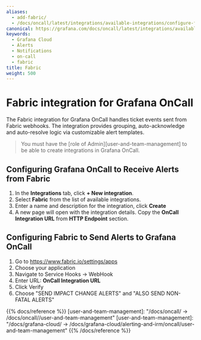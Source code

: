 ```yaml
---
aliases:
  - add-fabric/
  - /docs/oncall/latest/integrations/available-integrations/configure-fabric/
canonical: https://grafana.com/docs/oncall/latest/integrations/available-integrations/configure-fabric/
keywords:
  - Grafana Cloud
  - Alerts
  - Notifications
  - on-call
  - fabric
title: Fabric
weight: 500
---
```


# Fabric integration for Grafana OnCall

The Fabric integration for Grafana OnCall handles ticket events sent from Fabric webhooks.
The integration provides grouping, auto-acknowledge and auto-resolve logic via customizable alert templates.

> You must have the [role of Admin][user-and-team-management] to be able to create integrations in Grafana OnCall.

## Configuring Grafana OnCall to Receive Alerts from Fabric

1. In the **Integrations** tab, click **+ New integration**.
2. Select **Fabric** from the list of available integrations.
3. Enter a name and description for the integration, click **Create**
4. A new page will open with the integration details. Copy the **OnCall Integration URL** from **HTTP Endpoint** section.

## Configuring Fabric to Send Alerts to Grafana OnCall

1. Go to <https://www.fabric.io/settings/apps>
2. Choose your application
3. Navigate to Service Hooks -> WebHook
4. Enter URL: **OnCall Integration URL**
5. Click Verify
6. Choose "SEND IMPACT CHANGE ALERTS" and "ALSO SEND NON-FATAL ALERTS"

<!-- markdownlint-disable MD033 -->
{{% docs/reference %}}
[user-and-team-management]: "/docs/oncall/ -> /docs/oncall/<ONCALL VERSION>/user-and-team-management"
[user-and-team-management]: "/docs/grafana-cloud/ -> /docs/grafana-cloud/alerting-and-irm/oncall/user-and-team-management"
{{% /docs/reference %}}
<!-- markdownlint-enable MD033 -->
